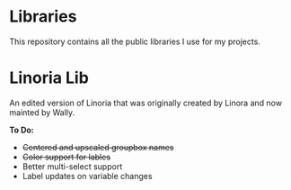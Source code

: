 # Libraries
This repository contains all the public libraries I use for my projects.

# Linoria Lib
An edited version of Linoria that was originally created by Linora and now mainted by Wally.

**To Do:**
- ~~Centered and upscaled groupbox names~~
- ~~Color support for lables~~
- Better multi-select support
- Label updates on variable changes

